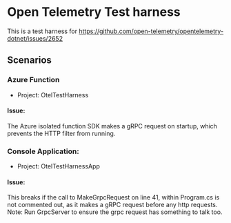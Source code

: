 # Open Telemetry Test harness

This is a test harness for https://github.com/open-telemetry/opentelemetry-dotnet/issues/2652

## Scenarios

### Azure Function

- Project: OtelTestHarness

#### Issue:

The Azure isolated function SDK makes a gRPC request on startup, which prevents the HTTP filter from running.

### Console Application:

- Project: OtelTestHarnessApp

#### Issue:

This breaks if the call to MakeGrpcRequest on line 41, within Program.cs is not commented out, as it makes a gRPC request before any http requests.
Note: Run GrpcServer to ensure the grpc request has something to talk too.